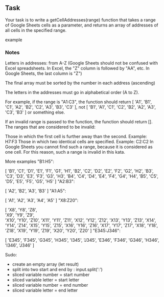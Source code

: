 ## Task

Your task is to write a getCellAddresses(range) function that takes a range of Google Sheets cells as a parameter, and returns an array of addresses of all cells in the specified range.

example

### Notes

Letters in addresses: from A-Z (Google Sheets should not be confused with Excel spreadsheets. In Excel, the "Z" column is followed by "AA", etc. In Google Sheets, the last column is "Z")

The final array must be sorted by the number in each address (ascending)

The letters in the addresses must go in alphabetical order (A to Z).

For example, if the range is "A1:C3", the function should return [ 'A1', 'B1', 'C1', 'A2', 'B2', 'C2', 'A3', 'B3', 'C3' ],
not [ 'B1', 'A1', 'C1', 'C2', 'B2', 'A2', 'A3', 'C3', 'B3' ] or something else.

If an invalid range is passed to the function, the function should return [].
The ranges that are considered to be invalid:

Those in which the first cell is further away than the second.
Example: H7:F3
Those in which two identical cells are specified.
Example: C2:C2
In Google Sheets you cannot find such a range, because it is considered as one cell. For this reason, such a range is invalid in this kata.

More examples
"B1:H5":

[
    'B1', 'C1', 'D1', 'E1', 'F1', 'G1', 'H1',
    'B2', 'C2', 'D2', 'E2', 'F2', 'G2', 'H2', 
    'B3', 'C3', 'D3', 'E3', 'F3', 'G3', 'H3', 
    'B4', 'C4', 'D4', 'E4', 'F4', 'G4', 'H4',
    'B5', 'C5', 'D5', 'E5', 'F5', 'G5', 'H5'
]
"A2:B3":

[ 'A2', 'B2', 'A3', 'B3' ]
"A1:A5":

[ 'A1', 'A2', 'A3', 'A4', 'A5' ]
"X8:Z20":

[
    'X8',  'Y8',  'Z8',  
    'X9',  'Y9',  'Z9',  
    'X10', 'Y10', 'Z10', 
    'X11', 'Y11', 'Z11',
    'X12', 'Y12', 'Z12',
    'X13', 'Y13', 'Z13', 
    'X14', 'Y14', 'Z14', 
    'X15', 'Y15', 'Z15', 
    'X16', 'Y16', 'Z16', 
    'X17', 'Y17', 'Z17',
    'X18', 'Y18', 'Z18', 
    'X19', 'Y19', 'Z19', 
    'X20', 'Y20', 'Z20'
]
"E345:J346":

[
    'E345', 'F345', 'G345', 'H345', 'I345', 'J345',
    'E346', 'F346', 'G346', 'H346', 'I346', 'J346'
]

Sudo:

- create an empty array (let result)
- split into two start and end by : input.split(':')
- sliced variable number = start number
- sliced variable letter = start letter
- sliced variable number = end number
- sliced variable letter = end letter

